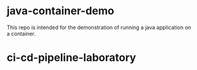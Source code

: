 # java-container-demo
This repo is intended for the demonstration of running a java application on a container.
# ci-cd-pipeline-laboratory
